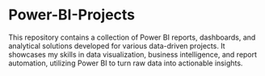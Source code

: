 # Power-BI-Projects
This repository contains a collection of Power BI reports, dashboards, and analytical solutions developed for various data-driven projects. It showcases my skills in data visualization, business intelligence, and report automation, utilizing Power BI to turn raw data into actionable insights. 
